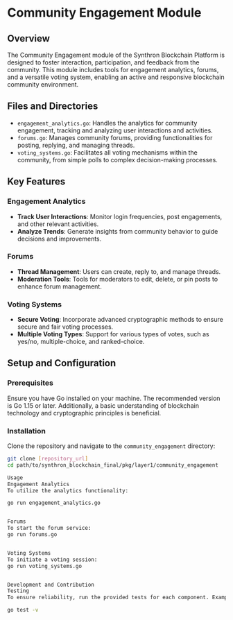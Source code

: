 # Community Engagement Module

## Overview

The Community Engagement module of the Synthron Blockchain Platform is designed to foster interaction, participation, and feedback from the community. This module includes tools for engagement analytics, forums, and a versatile voting system, enabling an active and responsive blockchain community environment.

## Files and Directories

- `engagement_analytics.go`: Handles the analytics for community engagement, tracking and analyzing user interactions and activities.
- `forums.go`: Manages community forums, providing functionalities for posting, replying, and managing threads.
- `voting_systems.go`: Facilitates all voting mechanisms within the community, from simple polls to complex decision-making processes.

## Key Features

### Engagement Analytics
- **Track User Interactions**: Monitor login frequencies, post engagements, and other relevant activities.
- **Analyze Trends**: Generate insights from community behavior to guide decisions and improvements.

### Forums
- **Thread Management**: Users can create, reply to, and manage threads.
- **Moderation Tools**: Tools for moderators to edit, delete, or pin posts to enhance forum management.

### Voting Systems
- **Secure Voting**: Incorporate advanced cryptographic methods to ensure secure and fair voting processes.
- **Multiple Voting Types**: Support for various types of votes, such as yes/no, multiple-choice, and ranked-choice.

## Setup and Configuration

### Prerequisites
Ensure you have Go installed on your machine. The recommended version is Go 1.15 or later. Additionally, a basic understanding of blockchain technology and cryptographic principles is beneficial.

### Installation
Clone the repository and navigate to the `community_engagement` directory:
```bash
git clone [repository_url]
cd path/to/synthron_blockchain_final/pkg/layer1/community_engagement

Usage
Engagement Analytics
To utilize the analytics functionality:

go run engagement_analytics.go


Forums
To start the forum service:
go run forums.go


Voting Systems
To initiate a voting session:
go run voting_systems.go


Development and Contribution
Testing
To ensure reliability, run the provided tests for each component. Example:

go test -v
